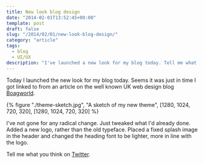 ```yaml
---
title: New look blog design
date: "2014-02-01T13:52:45+00:00"
template: post
draft: false
slug: "/2014/02/01/new-look-blog-design/"
category: "article"
tags:
  - blog
  - UI/UX
description: "I've launched a new look for my blog today. Tell me what you think."
---
```


Today I launched the new look for my blog today. Seems it was just in time I got linked to from an article on the well known UK web design blog <a href="http://boagworld.com/design/why-codesign-tools-are-the-future-of-web-design/" title="Boagworld - Web & Digital Advice - 
why codesign tools are the future of web design">Boagworld</a>.

{% figure "./theme-sketch.jpg", "A sketch of my new theme", [1280, 1024, 720, 320], [1280, 1024, 720, 320] %}

I've not gone for any radical change. Just tweaked what I'd already done. Added a new logo, rather than the old typeface. Placed a fixed splash image in the header and changed the heading font to be lighter, more in line with the logo.

Tell me what you think on <a href="https://twitter.com/andrewjamesford" title="Tweet me about the new design">Twitter</a>.
